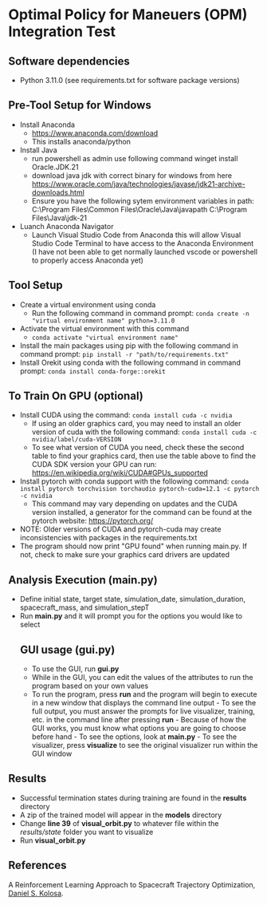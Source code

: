 # Optimal Policy for Maneuers (OPM) Integration Test

## Software dependencies
- Python 3.11.0 (see requirements.txt for software package versions)

## Pre-Tool Setup for Windows
- Install Anaconda
   - https://www.anaconda.com/download
   - This installs anaconda/python 
- Install Java  
   - run powershell as admin use following command 
      winget install Oracle.JDK.21
   - download java jdk with correct binary for windows from here https://www.oracle.com/java/technologies/javase/jdk21-archive-downloads.html
   - Ensure you have the following sytem environment variables in path:
      C:\Program Files\Common Files\Oracle\Java\javapath
      C:\Program Files\Java\jdk-21
- Luanch Anaconda Navigator
   - Launch Visual Studio Code from Anaconda this will allow Visual Studio Code Terminal to have access to the Anaconda Environment (I have not been able to get normally launched vscode or powershell to properly access Anaconda yet)



## Tool Setup
- Create a virtual environment using conda
   - Run the following command in command prompt: `conda create -n "virtual environment name" python=3.11.0`
- Activate the virtual environment with this command
   - `conda activate "virtual environment name"`
- Install the main packages using pip with the following command in command prompt: `pip install -r "path/to/requirements.txt"`
- Install Orekit using conda with the following command in command prompt: `conda install conda-forge::orekit`
## To Train On GPU (optional)
- Install CUDA using the command: `conda install cuda -c nvidia`
   - If using an older graphics card, you may need to install an older version of cuda with the following command: `conda install cuda -c nvidia/label/cuda-VERSION`
   - To see what version of CUDA you need, check these the second table to find your graphics card, then use the table above to find the CUDA SDK version your GPU can run: https://en.wikipedia.org/wiki/CUDA#GPUs_supported
- Install pytorch with conda support with the following command: `conda install pytorch torchvision torchaudio pytorch-cuda=12.1 -c pytorch -c nvidia`
   - This command may vary depending on updates and the CUDA version installed, a generator for the command can be found at the pytorch website: https://pytorch.org/
- NOTE: Older versions of CUDA and pytorch-cuda may create inconsistencies with packages in the requirements.txt
- The program should now print "GPU found" when running main.py. If not, check to make sure your graphics card drivers are updated

## Analysis Execution (main.py)
- Define initial state, target state, simulation_date, simulation_duration, spacecraft_mass, and simulation_stepT
- Run **main.py** and it will prompt you for the options you would like to select
   ## GUI usage (gui.py)
   - To use the GUI, run **gui.py**
   - While in the GUI, you can edit the values of the attributes to run the program based on your own values
   - To run the program, press **run** and the program will begin to execute in a new window that displays the command line output
         - To see the full output, you must answer the prompts for live visualizer, training, etc. in the command line after pressing **run**
         - Because of how the GUI works, you must know what options you are going to choose before hand
            - To see the options, look at **main.py**
         - To see the visualizer, press **visualize** to see the original visualizer run within the GUI window

## Results
- Successful termination states during training are found in the **results** directory
- A zip of the trained model will appear in the **models** directory
- Change **line 39** of **visual_orbit.py** to whatever file within the *results/state* folder you want to visualize
- Run **visual_orbit.py**

## References

A Reinforcement Learning Approach to Spacecraft Trajectory Optimization, [Daniel S. Kolosa](https://github.com/dkolosa/Satmind).